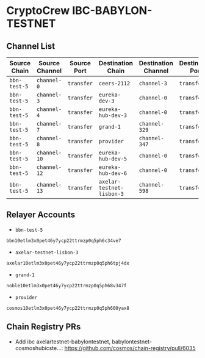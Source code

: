 # CryptoCrew IBC-BABYLON-TESTNET

## Channel List

| Source Chain       | Source Channel   | Source Port        | Destination Chain   | Destination Channel   | Destination Port    | CC Relayer  |
|--------------------|------------------|--------------------|---------------------|-----------------------|---------------------|-------------|
| `bbn-test-5`       | `channel-0`      | `transfer`         | `ceers-2112`        | `channel-3`           | `transfer`          |             |
| `bbn-test-5`       | `channel-3`      | `transfer`         | `eureka-dev-3`      | `channel-0`           | `transfer`          |             |
| `bbn-test-5`       | `channel-4`      | `transfer`         | `eureka-hub-dev-3`  | `channel-0`           | `transfer`          |             |
| `bbn-test-5`       | `channel-7`      | `transfer`         | `grand-1`           | `channel-329`         | `transfer`          |     ✅      |
| `bbn-test-5`       | `channel-8`      | `transfer`         | `provider`          | `channel-347`         | `transfer`          |     ✅      |
| `bbn-test-5`       | `channel-10`     | `transfer`         | `eureka-hub-dev-5`  | `channel-0`           | `transfer`          |             |
| `bbn-test-5`       | `channel-12`     | `transfer`         | `eureka-hub-dev-6`  | `channel-0`           | `transfer`          |             |
| `bbn-test-5`       | `channel-13`     | `transfer`         | `axelar-testnet-lisbon-3` | `channel-598`   | `transfer`          |     ✅      |


## Relayer Accounts
- `bbn-test-5`
```
bbn10etlm3x0pet46y7ycp22ttrmzp0q5ph6c34ve7
```
- `axelar-testnet-lisbon-3`
```
axelar10etlm3x0pet46y7ycp22ttrmzp0q5ph6tpj4dx
```
- `grand-1`
```
noble10etlm3x0pet46y7ycp22ttrmzp0q5ph68v347f
```
- `provider`
```
cosmos10etlm3x0pet46y7ycp22ttrmzp0q5ph600yax8
```

## Chain Registry PRs

- Add ibc axelartestnet-babylontestnet, babylontestnet-cosmoshubicste…: https://github.com/cosmos/chain-registry/pull/6035


